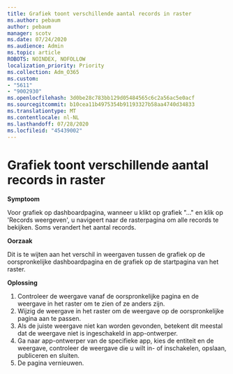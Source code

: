 ```yaml
---
title: Grafiek toont verschillende aantal records in raster
ms.author: pebaum
author: pebaum
manager: scotv
ms.date: 07/24/2020
ms.audience: Admin
ms.topic: article
ROBOTS: NOINDEX, NOFOLLOW
localization_priority: Priority
ms.collection: Adm_O365
ms.custom:
- "5611"
- "9002930"
ms.openlocfilehash: 3d0be28c783bb129d05484565c6c2a56ac5e0acf
ms.sourcegitcommit: b10cea11b4975354b91193327b58aa4740d34833
ms.translationtype: MT
ms.contentlocale: nl-NL
ms.lasthandoff: 07/28/2020
ms.locfileid: "45439002"
---
```

# <a name="chart-shows-different-number-of-records-in-grid"></a>Grafiek toont verschillende aantal records in raster

**Symptoom**

Voor grafiek op dashboardpagina, wanneer u klikt op grafiek "..." en klik op 'Records weergeven', u navigeert naar de rasterpagina om alle records te bekijken. Soms verandert het aantal records.

**Oorzaak**

Dit is te wijten aan het verschil in weergaven tussen de grafiek op de oorspronkelijke dashboardpagina en de grafiek op de startpagina van het raster.  

**Oplossing**

1. Controleer de weergave vanaf de oorspronkelijke pagina en de weergave in het raster om te zien of ze anders zijn.
2. Wijzig de weergave in het raster om de weergave op de oorspronkelijke pagina aan te passen.
3. Als de juiste weergave niet kan worden gevonden, betekent dit meestal dat de weergave niet is ingeschakeld in app-ontwerper.
4. Ga naar app-ontwerper van de specifieke app, kies de entiteit en de weergave, controleer de weergave die u wilt in- of inschakelen, opslaan, publiceren en sluiten.
5. De pagina vernieuwen.
